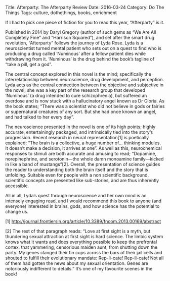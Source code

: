 Title: Afterparty: The Afterparty Review
Date: 2016-03-24
Category: Do The Things
Tags: culture, dothethings, books, enrichment

If I had to pick one piece of fiction for you to read this year, “Afterparty” is it.


Published in 2014 by Daryl Gregory (author of such gems as “We Are All Completely Fine” and “Harrison Squared”), and set after the smart drug revolution, “Afterparty” follows the journey of Lyda Rose. Lyda is a neuroscientist turned mental patient who sets out on a quest to find who is producing a drug called ‘Numinous’ after a fellow patient dies while withdrawing from it. ‘Numinous’ is the drug behind the book’s tagline of “take a pill, get a god”.

The central concept explored in this novel is the mind; specifically the interrelationship between neuroscience, drug development, and perception. Lyda acts as the central connection between the objective and subjective in the novel; she was a key part of the research group that developed ‘Numinous’ (a drug intended to cure schizophrenia), but suffered an overdose and is now stuck with a hallucinatory angel known as Dr Gloria. As the book states; “There was a scientist who did not believe in gods or fairies or supernatural creatures of any sort. But she had once known an angel, and had talked to her every day”.

The neuroscience presented in the novel is one of its high points; highly accurate, entertainingly packaged, and intrinsically tied into the story’s progression. Recent research in neural representation[1] is poetically explained; “The brain is a collective, a huge number of... thinking modules. It doesn’t make a decision, it arrives at one”. As well as this, neurochemical responses to stimuli are both accurate and amusing to read; “Dopamine, norepinephrine, and serotonin—the whole damn monoamine family—kicked in like a band of mustangs”[2]. Overall, the presentation of science guides the reader to understanding both the brain itself and the story that is unfolding. Suitable even for people with a non scientific background, scientific concepts are presented like sub-stories, and are thus inherently accessible. 

All in all, Lyda’s quest through neuroscience and her own mind is an intensely engaging read, and I would recommend this book to anyone (and everyone) interested in brains, gods, and how science has the potential to change us.


[1] http://journal.frontiersin.org/article/10.3389/fncom.2013.00169/abstract 

[2] The rest of that paragraph reads: “Love at first sight is a myth, but thundering sexual attraction at first sight is hard science. The limbic system knows what it wants and does everything possible to keep the prefrontal cortex, that yammering, censorious maiden aunt, from shutting down the party. My genes clanged their tin cups across the bars of their jail cells and shouted to fulfill their evolutionary mandate: Rep-li-cate! Rep-li-cate! Not all of them had gotten the news about my sexual orientation. Genes are notoriously indifferent to details.” It’s one of my favourite scenes in the book!
